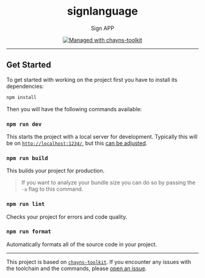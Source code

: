 <div align="center">
    <h1>signlanguage</h1>
    <p>Sign APP</p>
    <a href="https://github.com/TobitSoftware/chayns-toolkit">
        <img 
            alt="Managed with chayns-toolkit" 
            src="https://img.shields.io/badge/managed%20with-chayns--toolkit-%23000?style=for-the-badge"
        />
    </a>
</div>

---

## Get Started

To get started with working on the project first you have to install its
dependencies:

```bash
npm install
```

Then you will have the following commands available:

### `npm run dev`

This starts the project with a local server for development. Typically this will
be on [`http://localhost:1234/`](http://localhost:1234/), but this
[can be adjusted](https://github.com/TobitSoftware/chayns-toolkit#development-options).

### `npm run build`

This builds your project for production.

> If you want to analyze your bundle size you can do so by passing the `-a` flag
> to this command.

### `npm run lint`

Checks your project for errors and code quality.

### `npm run format`

Automatically formats all of the source code in your project.

---

This project is based on
[`chayns-toolkit`](https://github.com/TobitSoftware/chayns-toolkit). If you
encounter any issues with the toolchain and the commands, please
[open an issue](https://github.com/TobitSoftware/chayns-toolkit/issues/new).
